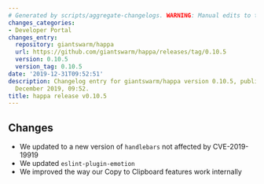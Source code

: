 ```yaml
---
# Generated by scripts/aggregate-changelogs. WARNING: Manual edits to this files will be overwritten.
changes_categories:
- Developer Portal
changes_entry:
  repository: giantswarm/happa
  url: https://github.com/giantswarm/happa/releases/tag/0.10.5
  version: 0.10.5
  version_tag: 0.10.5
date: '2019-12-31T09:52:51'
description: Changelog entry for giantswarm/happa version 0.10.5, published on 31
  December 2019, 09:52.
title: happa release v0.10.5
---
```


## Changes
 - We updated to a new version of `handlebars` not affected by CVE-2019-19919
 - We updated `eslint-plugin-emotion`
 - We improved the way our Copy to Clipboard features work internally
